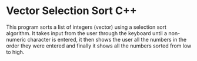 # Vector Selection Sort C++
This program sorts a list of integers (vector) using a selection sort algorithm.
It takes input from the user through the keyboard until a non-numeric character is entered,
it then shows the user all the numbers in the order they were entered and finally it shows
all the numbers sorted from low to high.
